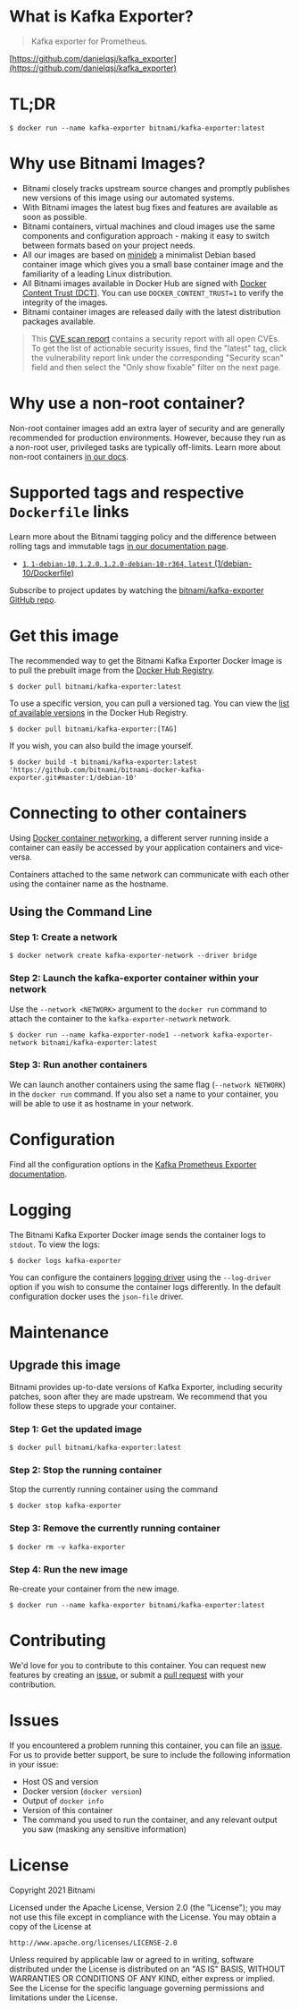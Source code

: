 # What is Kafka Exporter?

> Kafka exporter for Prometheus.

[https://github.com/danielqsj/kafka_exporter](https://github.com/danielqsj/kafka_exporter)

# TL;DR

```console
$ docker run --name kafka-exporter bitnami/kafka-exporter:latest
```

# Why use Bitnami Images?

* Bitnami closely tracks upstream source changes and promptly publishes new versions of this image using our automated systems.
* With Bitnami images the latest bug fixes and features are available as soon as possible.
* Bitnami containers, virtual machines and cloud images use the same components and configuration approach - making it easy to switch between formats based on your project needs.
* All our images are based on [minideb](https://github.com/bitnami/minideb) a minimalist Debian based container image which gives you a small base container image and the familiarity of a leading Linux distribution.
* All Bitnami images available in Docker Hub are signed with [Docker Content Trust (DCT)](https://docs.docker.com/engine/security/trust/content_trust/). You can use `DOCKER_CONTENT_TRUST=1` to verify the integrity of the images.
* Bitnami container images are released daily with the latest distribution packages available.

> This [CVE scan report](https://quay.io/repository/bitnami/kafka-exporter?tab=tags) contains a security report with all open CVEs. To get the list of actionable security issues, find the "latest" tag, click the vulnerability report link under the corresponding "Security scan" field and then select the "Only show fixable" filter on the next page.

# Why use a non-root container?

Non-root container images add an extra layer of security and are generally recommended for production environments. However, because they run as a non-root user, privileged tasks are typically off-limits. Learn more about non-root containers [in our docs](https://docs.bitnami.com/tutorials/work-with-non-root-containers/).

# Supported tags and respective `Dockerfile` links

Learn more about the Bitnami tagging policy and the difference between rolling tags and immutable tags [in our documentation page](https://docs.bitnami.com/tutorials/understand-rolling-tags-containers/).


* [`1`, `1-debian-10`, `1.2.0`, `1.2.0-debian-10-r364`, `latest` (1/debian-10/Dockerfile)](https://github.com/bitnami/bitnami-docker-kafka-exporter/blob/1.2.0-debian-10-r364/1/debian-10/Dockerfile)

Subscribe to project updates by watching the [bitnami/kafka-exporter GitHub repo](https://github.com/bitnami/bitnami-docker-kafka-exporter).

# Get this image

The recommended way to get the Bitnami Kafka Exporter Docker Image is to pull the prebuilt image from the [Docker Hub Registry](https://hub.docker.com/r/bitnami/kafka-exporter).

```console
$ docker pull bitnami/kafka-exporter:latest
```

To use a specific version, you can pull a versioned tag. You can view the [list of available versions](https://hub.docker.com/r/bitnami/kafka-exporter/tags/) in the Docker Hub Registry.

```console
$ docker pull bitnami/kafka-exporter:[TAG]
```

If you wish, you can also build the image yourself.

```console
$ docker build -t bitnami/kafka-exporter:latest 'https://github.com/bitnami/bitnami-docker-kafka-exporter.git#master:1/debian-10'
```

# Connecting to other containers

Using [Docker container networking](https://docs.docker.com/engine/userguide/networking/), a different server running inside a container can easily be accessed by your application containers and vice-versa.

Containers attached to the same network can communicate with each other using the container name as the hostname.

## Using the Command Line

### Step 1: Create a network

```console
$ docker network create kafka-exporter-network --driver bridge
```

### Step 2: Launch the kafka-exporter container within your network

Use the `--network <NETWORK>` argument to the `docker run` command to attach the container to the `kafka-exporter-network` network.

```console
$ docker run --name kafka-exporter-node1 --network kafka-exporter-network bitnami/kafka-exporter:latest
```

### Step 3: Run another containers

We can launch another containers using the same flag (`--network NETWORK`) in the `docker run` command. If you also set a name to your container, you will be able to use it as hostname in your network.

# Configuration

Find all the configuration options in the [Kafka Prometheus Exporter documentation](https://github.com/danielqsj/kafka_exporter#flags).

# Logging

The Bitnami Kafka Exporter Docker image sends the container logs to `stdout`. To view the logs:

```console
$ docker logs kafka-exporter
```

You can configure the containers [logging driver](https://docs.docker.com/engine/admin/logging/overview/) using the `--log-driver` option if you wish to consume the container logs differently. In the default configuration docker uses the `json-file` driver.

# Maintenance

## Upgrade this image

Bitnami provides up-to-date versions of Kafka Exporter, including security patches, soon after they are made upstream. We recommend that you follow these steps to upgrade your container.

### Step 1: Get the updated image

```console
$ docker pull bitnami/kafka-exporter:latest
```

### Step 2: Stop the running container

Stop the currently running container using the command

```console
$ docker stop kafka-exporter
```

### Step 3: Remove the currently running container

```console
$ docker rm -v kafka-exporter
```

### Step 4: Run the new image

Re-create your container from the new image.

```console
$ docker run --name kafka-exporter bitnami/kafka-exporter:latest
```

# Contributing

We'd love for you to contribute to this container. You can request new features by creating an [issue](https://github.com/bitnami/bitnami-docker-kafka-exporter/issues), or submit a [pull request](https://github.com/bitnami/bitnami-docker-kafka-exporter/pulls) with your contribution.

# Issues

If you encountered a problem running this container, you can file an [issue](https://github.com/bitnami/bitnami-docker-kafka-exporter/issues/new). For us to provide better support, be sure to include the following information in your issue:

- Host OS and version
- Docker version (`docker version`)
- Output of `docker info`
- Version of this container
- The command you used to run the container, and any relevant output you saw (masking any sensitive information)

# License

Copyright 2021 Bitnami

Licensed under the Apache License, Version 2.0 (the "License");
you may not use this file except in compliance with the License.
You may obtain a copy of the License at

    http://www.apache.org/licenses/LICENSE-2.0

Unless required by applicable law or agreed to in writing, software
distributed under the License is distributed on an "AS IS" BASIS,
WITHOUT WARRANTIES OR CONDITIONS OF ANY KIND, either express or implied.
See the License for the specific language governing permissions and
limitations under the License.
